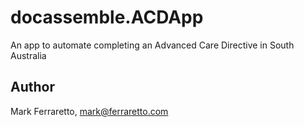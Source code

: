 # docassemble.ACDApp

An app to automate completing an Advanced Care Directive in South Australia

## Author

Mark Ferraretto, mark@ferraretto.com

